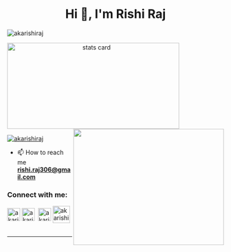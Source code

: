 <h1 align="center">Hi 👋, I'm Rishi Raj</h1>


<p align="left"> <img src="https://komarev.com/ghpvc/?username=akarishiraj&label=Profile%20views&color=0e75b6&style=flat" alt="akarishiraj" /> </p>


<p>
<a align= "center" href="https://github.com/akarishiraj">
  <img alt= "stats card" height="200px" width="400" src="https://github-readme-stats.vercel.app/api?username=akarishiraj&theme=cobalt&show_icons=true&count_private=true" />
  <img align="right" height="270px" width="350" src="https://cdn.dribbble.com/users/2238041/screenshots/4763918/working.gif" /> </a>

</p>





<p align="left"> <a href="https://twitter.com/akarishiraj" target="blank"><img src="https://img.shields.io/twitter/follow/akarishiraj?logo=twitter&style=for-the-badge" alt="akarishiraj" /></a> </p>

- 📫 How to reach me **rishi.raj306@gmail.com**

<h3 align="left">Connect with me:</h3>
<p align="left">
<a href="https://twitter.com/akarishiraj" target="blank"><img align="center" src="https://img.icons8.com/cute-clipart/64/000000/twitter.png" alt="akarishiraj" height="30" width="30" /></a>
<a href="https://linkedin.com/in/akarishiraj" target="blank"><img align="center" src="https://img.icons8.com/cute-clipart/64/000000/linkedin.png" alt="akarishiraj" height="30" width="30" /></a>&nbsp;
<a href="https://instagram.com/akarishiraj" target="blank"><img align="center" src="https://img.icons8.com/cute-clipart/64/000000/instagram-new.png" alt="akarishiraj" height="30" width="30" /></a>
<a href="https://www.hackerrank.com/akarishiraj" target="blank"><img align="center" src="https://img.icons8.com/windows/512/hackerrank.png" alt="akarishiraj" height="40" width="40" /></a>
 <br><br>
<hr>
